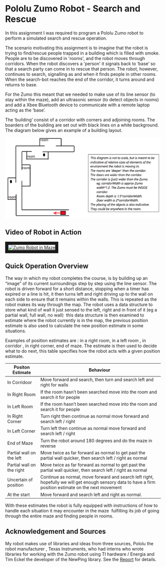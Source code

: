 # Pololu Zumo Robot - Search and Rescue

In this assignment I was required to program a Pololu Zumo robot to perform a simulated search and rescue operation.

The scenario motivating this assignment is to imagine that the robot is trying to find/rescue people trapped in a building which is filled with smoke. People are to be discovered in 'rooms', and the robot moves through corridors. When the robot discovers a 'person' it signals back to ‘base’ so that a search party can come in to rescue that person. The robot, however, continues to search, signalling as and when it finds people in other rooms. When the search-bot reaches the end of the corridor, it turns around and returns to base.

For the Zumo this meant that we needed to make use of its line sensor (to stay within the maze), add an ultrasonic sensor (to detect objects in rooms) and add a Xbee Bluetooth device to communicate with a remote laptop acting as the ‘base’.

The ‘building’ consist of a corridor with corners and adjoining rooms. The boarders of the building are set out with black lines on a white background. The diagram below gives an example of a building layout.

![Building Examle](https://github.com/kevinchar93/University_ZumoRobot_SearchAndResue/blob/master/building_example_2.png "An example building layout")

## Video of Robot in Action
<a href="http://www.youtube.com/watch?feature=player_embedded&v=9lQy158vBtM
" target="_blank"><img src="http://img.youtube.com/vi/9lQy158vBtM/0.jpg" 
alt="Zumo Robot in Maze" width="640" height="400" border="10" /></a>

## Quick Operation Overview
The way in which my robot completes the course, is by building up an “image” of its
current surroundings step by step using the line sensor. The robot is driven forward
for a short distance, stopping when a timer has expired or a line is hit, it then turns
left and right driving up to the wall on each side to ensure that it remains within the
walls. This is repeated as the robot makes its way through the map.
The robot uses a data structure to store what kind of wall it just sensed to the left,
right and in front of it (eg a partial wall, full wall, no wall) ­ this data structure is then
examined to estimate where the robot currently is in the map, the previous position
estimate is also used to calculate the new position estimate in some situations.

Examples of position estimates are : in a right room, in a left room , in corridor , in
right corner, end of maze.
The estimate is then used to decide what to do next, this table specifies how the
robot acts with a given position estimate.

| Positon Estimate          | Behaviour                                                                                                                                               |
|---------------------------|---------------------------------------------------------------------------------------------------------------------------------------------------------|
| In Corridoor              | Move forward and search, then turn and search left and right for walls                                                                                  |
| In Right Room             | If the room hasn’t been searched move into the room and search it for people                                                                            |
| In Left Room              | If the room hasn’t been searched move into the room and search it for people                                                                            |
| In Right Corner           | Turn right then continue as normal move forward and search left / right                                                                                 |
| In Left Corner            | Turn left then continue as normal move forward and search left / right                                                                                  |
| End of Maze               | Turn the robot around 180 degrees and do the maze in reverse                                                                                            |
| Partial wall on the left  | Move twice as far forward as normal to get past the partial wall quicker, then search left / right as normal                                            |
| Partial wall on the right | Move twice as far forward as normal to get past the partial wall quicker, then search left / right as normal                                            |
| Uncertain of position     | Continue as normal, move forward and search left right, hopefully we will get enough sensory data to have a firm position estimate on the next movement |
| At the start              | Move forward and search left and right as normal.                                                                                                       |
With these estimates the robot is fully equipped with instructions of how to handle
each situation it may encounter in the maze ­ fulfilling its job of going through the
entire maze and finding people in rooms.

## Acknowledgement and Sources
My robot makes use of libraries and ideas from three sources, Pololu the robot
manufacturer , Texas Instruments, who had interns who wrote libraries for working
with the Zumo robot using TI hardware / Energia and Tim Eckel the developer of the
NewPing library. See the [Report](https://github.com/kevinchar93/University_ZumoRobot_SearchAndResue/blob/master/Report.pdf) for details.
